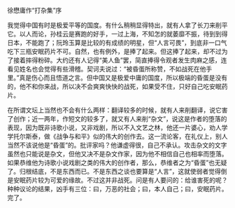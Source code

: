 徐懋庸作“打杂集”序

  

我觉得中国有时是极爱平等的国度。有什么稍稍显得特出，就有人拿了长刀来削平它。以人而论，孙桂云是赛跑的好手，一过上海，不知怎的就萎靡不振，待到到得日本，不能跑了；阮玲玉算是比较的有成绩的明星，但“人言可畏”，到底非一口气吃下三瓶安眠药片不可。自然，也有例外，是捧了起来。但这捧了起来，却不过为了接着摔得粉碎。大约还有人记得“美人鱼”罢，简直捧得令观者发生肉麻之感，连看见姓名也会觉得有些滑稽。契诃夫说过：“被昏蛋所称赞，不如战死在他手里。”真是伤心而且悟道之言。但中国又是极爱中庸的国度，所以极端的昏蛋是没有的，他不和你来战，所以决不会爽爽快快的战死，如果受不住，只好自己吃安眠药片。

在所谓文坛上当然也不会有什么两样：翻译较多的时候，就有人来削翻译，说它害了创作；近一两年，作短文的较多了，就又有人来削“杂文”，说这是作者的堕落的表现，因为既非诗歌小说，又非戏剧，所以不入文艺之林，他还一片婆心，劝人学学托尔斯泰，做《战争与和平》似的伟大的创作去。这一流论客，在礼仪上，别人当然不该说他是“昏蛋”的。批评家吗？他谦虚得很，自己不承认。攻击杂文的文字虽然也只能说是杂文，但他又决不是杂文作家，因为他不相信自己也相率而堕落。如果恭维他为诗歌小说戏剧之类的伟大的创作者，那么，恭维者之为“昏蛋”也无疑了。归根结底，不是东西而已。不是东西之谈也要算是“人言”，这就使弱者觉得倒是安眠药片较为可爱的缘故。不过这并非战死。问是有人要问的：给谁害死的呢？种种议论的结果，凶手有三位：曰，万恶的社会；曰，本人自己；曰，安眠药片。完了。